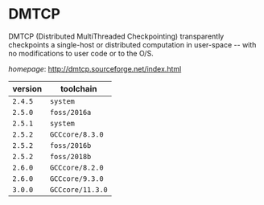 # DMTCP

DMTCP (Distributed MultiThreaded Checkpointing)  transparently checkpoints a single-host or distributed computation  in user-space -- with no modifications to user code or to the O/S.

*homepage*: <http://dmtcp.sourceforge.net/index.html>

version | toolchain
--------|----------
``2.4.5`` | ``system``
``2.5.0`` | ``foss/2016a``
``2.5.1`` | ``system``
``2.5.2`` | ``GCCcore/8.3.0``
``2.5.2`` | ``foss/2016b``
``2.5.2`` | ``foss/2018b``
``2.6.0`` | ``GCCcore/8.2.0``
``2.6.0`` | ``GCCcore/9.3.0``
``3.0.0`` | ``GCCcore/11.3.0``
